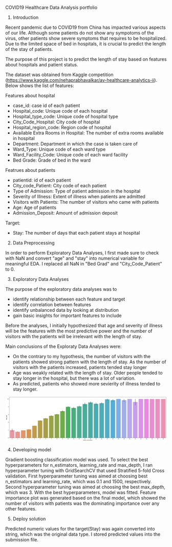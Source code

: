 COVID19 Healthcare Data Analysis portfolio


1. Introduction

Recent pandemic due to COVID19 from China has impacted various aspects of our life. Although some patients do not show any sympotoms of the virus, other patients show severe symptoms that requires to be hospitalized. Due to the limited space of bed in hospitals, it is crucial to predict the length of the stay of patients.

The purpose of this project is to predict the length of stay based on features about hospitals and patient status.

The dataset was obtained from Kaggle competition (https://www.kaggle.com/nehaprabhavalkar/av-healthcare-analytics-ii).
Below shows the list of features:

Features about hospital
- case_id: case id of each patient
- Hospital_code: Unique code of each hospital
- Hospital_type_code: Unique code of hospital type
- City_Code_Hospital: City code of hospital
- Hospital_region_code: Region code of hospital
- Available Extra Rooms in Hospital: The number of extra rooms available in hospital
- Department: Department in which the case is taken care of
- Ward_Type: Unique code of each ward type
- Ward_Facility_Code: Unique code of each ward facility
- Bed Grade: Grade of bed in the ward

Featrues about patients
- patientid: id of each patient
- City_code_Patient: City code of each patient
- Type of Admission: Type of patient admission in the hospital
- Severity of Illness: Extent of illness when patients are admitted
- Visitors with Patients: The number of visitors who came with patients
- Age: Age of patients
- Admission_Deposit: Amount of admission deposit

Target:
- Stay: The number of days that each patient stays at hospital

2. Data Preprocessing

In order to perform Exploratory Data Analyses, I first made sure to check with NaN and convert "age" and "stay" into numerical variable for meaningful EDA.
I replaced all NaN in "Bed Grad" and "City_Code_Patient" to 0.

3. Exploratory Data Analyses

The purpose of the exploratory data analyses was to 
- identify relationship between each feature and target
- identify correlation between features
- identify unbalanced data by looking at distribution
- gain basic insights for important features to include

Before the analyses, I initially hypothesized that age and severity of illness will be the features with the most predictive power
and the number of visitors with the patients will be irrelevant with the length of stay.

Main conclusions of the Exploraty Data Analyses were:
- On the contrary to my hypothesis, the number of visitors with the patients showed strong pattern with the length of stay. As the number of visitors with the patients increased, patients tended stay longer
- Age was weakly related with the length of stay. Older people tended to stay longer in the hospital, but there was a lot of variation.
- As predicted, patients who showed more sevierity of illness tended to stay longer.

![alt text](https://github.com/why-young/COVID19/blob/master/num_visitors.png)

4. Developing model

Gradient boosting classification model was used. To select the best hyperparameters for n_estimators, learning_rate and max_depth,
I ran hyperparameter tuning with GridSearchCV that used Stratified 5-fold Cross validation.
First hyperparameter tuning was aimed at choosing best n_estimators and learning_rate, which was 0.1 and 1500, respectively.
Second hyperparameter tuning was aimed at choosing the best max_depth, which was 3.
With the best hyperparameters, model was fitted.
Feature importance plot was generated based on the final model, which showed the number of visitors with patients was the dominating importance over any other features.

5. Deploy solution

Predicted numeric values for the target(Stay) was again converted into string, which was the original data type.
I stored predicted values into the submission file.

